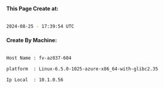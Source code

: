 
   
#### This Page Create at:

```bash

2024-08-25 - 17:39:54 UTC

```

#### Create By Machine:

```bash

Host Name : fv-az837-604

platform  : Linux-6.5.0-1025-azure-x86_64-with-glibc2.35

Ip Local  : 10.1.0.56

```

